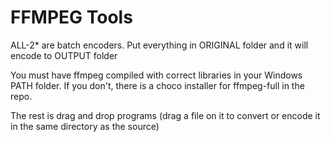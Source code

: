 # FFMPEG Tools

ALL-2* are batch encoders. Put everything in ORIGINAL folder and it will encode to OUTPUT folder

You must have ffmpeg compiled with correct libraries in your Windows PATH folder. If you don't, there is a choco installer for ffmpeg-full in the repo.


The rest is drag and drop programs (drag a file on it to convert or encode it in the same directory as the source)
